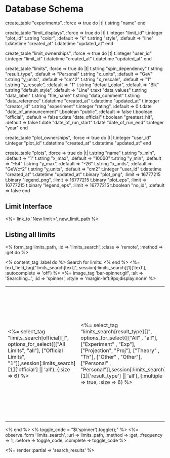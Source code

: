 # Database Schema

  create_table "experiments", :force => true do |t|
    t.string "name"
  end

  create_table "limit_displays", :force => true do |t|
    t.integer  "limit_id"
    t.integer  "plot_id"
    t.string   "color",      :default => "k"
    t.string   "style",      :default => "line"
    t.datetime "created_at"
    t.datetime "updated_at"
  end

  create_table "limit_ownerships", :force => true do |t|
    t.integer  "user_id"
    t.integer  "limit_id"
    t.datetime "created_at"
    t.datetime "updated_at"
  end

  create_table "limits", :force => true do |t|
    t.string   "spin_dependency"
    t.string   "result_type",          :default => "Personal"
    t.string   "x_units",              :default => "GeV"
    t.string   "y_units",              :default => "cm^2"
    t.string   "x_rescale",            :default => "1"
    t.string   "y_rescale",            :default => "1"
    t.string   "default_color",        :default => "Blk"
    t.string   "default_style",        :default => "Line"
    t.text     "data_values"
    t.string   "data_label"
    t.string   "file_name"
    t.string   "data_comment"
    t.string   "data_reference"
    t.datetime "created_at"
    t.datetime "updated_at"
    t.integer  "creator_id"
    t.string   "experiment"
    t.integer  "rating",               :default => 0
    t.date     "date_of_announcement"
    t.boolean  "public",               :default => false
    t.boolean  "official",             :default => false
    t.date     "date_official"
    t.boolean  "greatest_hit",         :default => false
    t.date     "date_of_run_start"
    t.date     "date_of_run_end"
    t.integer  "year"
  end

  create_table "plot_ownerships", :force => true do |t|
    t.integer  "user_id"
    t.integer  "plot_id"
    t.datetime "created_at"
    t.datetime "updated_at"
  end

  create_table "plots", :force => true do |t|
    t.string   "name"
    t.string   "x_min",                          :default => "1"
    t.string   "x_max",                          :default => "10000"
    t.string   "y_min",                          :default => "-54"
    t.string   "y_max",                          :default => "-26"
    t.string   "x_units",                        :default => "GeV/c^2"
    t.string   "y_units",                        :default => "cm2"
    t.integer  "user_id"
    t.datetime "created_at"
    t.datetime "updated_at"
    t.binary   "plot_png",   :limit => 16777215
    t.binary   "legend_png", :limit => 16777215
    t.binary   "plot_eps",   :limit => 16777215
    t.binary   "legend_eps", :limit => 16777215
    t.boolean  "no_id",                          :default => false
  end

 
## Limit Interface

<p>
    <%= link_to 'New limit &raquo;', new_limit_path %>
</p>
<h2>Listing all limits</h2>

<% form_tag limits_path, :id => 'limits_search', :class => 'remote', :method => :get do %>

  <p class='fieldWrapper'>
  <% content_tag :label do %>
    Search for limits:
  <% end %>
  <%= text_field_tag("limits_search[text]", session[:limits_search][1]['text'], :autocomplete => 'off') %>
  <%= image_tag 'bar-spinner.gif', :alt => 'Searching...', :id => 'spinner', :style => 'margin-left:9px;display:none' %>
  </p>
  
  <table class='form'>
    <tr>
      <td><%= select_tag "limits_search[official][]",
                         options_for_select([["All Limits", "all"], ["Official Limits", "1"]],session[:limits_search][1]['official'] || 'all'),
                         {:size => 6} %></td>
      <td><%= select_tag "limits_search[result_type][]",
                         options_for_select([["All" , "all"], ["Experiment" , "Exp"], ["Projection", "Proj"], ["Theory" , "Th"], ["Other" , "Other"], ["Personal" , "Personal"]],session[:limits_search][1]['result_type'] || 'all'),
                         {:multiple => true, :size => 6} %></td>
        <!-- CAN COMMENT OUT THE BELOW LINE(S) IF IT DOESN'T WORK -->
<!--      <td><%= select_tag "limits_search[measurement_type][]",
                         options_for_select([["All" , "all"],  ["Direct" , "Dir"], ["Indirect" , "Ind"]],session[:limits_search][1]['measurement_type'] || 'all'),
                         {:multiple => true, :size => 6} %></td>
    -->    
        <td><%= select_tag "limits_search[spin_dependency][]",
                         options_for_select(Limit.spin_dependencies.sort,session[:limits_search][1]['spin_dependency'] || 'all'),
                         {:multiple => true, :size => 6} %></td>
      <td><%= select_tag "limits_search[experiment][]",
                         options_for_select(Limit.experiments.sort,session[:limits_search][1]['experiment'] || 'all'),
                         {:multiple => true, :size => 6} %></td>
      <td><%= select_tag "limits_search[year][]",
                         options_for_select([["All", "all"], ["2000", "2000"], ["2001", "2001"], ["2002", "2002"],["2003", "2003"], ["2004", "2004"], ["2005", "2005"],["2006", "2006"], ["2007", "2007"], ["2008", "2008"], ["2009", "2009"], ["2010", "2010"], ["2011", "2011"], ["2012", "2012"],["2013", "2013"],["2014", "2014"],["2014", "2014"],["2015", "2015"],["2016", "2016"],["2017", "2017"],["2018", "2018"],["2019", "2019"],["2020", "2020"]],session[:limits_search][1]['year'] || 'all'),
                         {:multiple => true, :size => 6} %></td>
      <td><%= select_tag "limits_search[greatest_hit][]",
                         options_for_select([["All", "all"], ["Greatest Hits", "1"]],session[:limits_search][1]['greatesthit'] || 'all'),
                         {:multiple => false, :size => 6} %></td>
    </tr>
  </table>

<% end %>
<% toggle_code = "$('spinner').toggle();" %>
<%= observe_form 'limits_search', :url => limits_path, :method => :get, :frequency => 1, :before => toggle_code, :complete => toggle_code %>

<div id='search_results'>
<%= render :partial => 'search_results' %>
</div>
